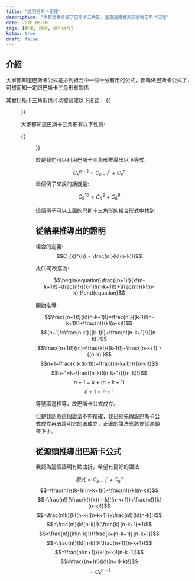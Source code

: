 ```yaml
---
title: "證明巴斯卡定理"
description: "本篇文章介紹了巴斯卡三角形，並透過兩種方式證明巴斯卡定理"
date: 2018-05-05
tags: [數學, 證明, 排列組合]
katex: true
draft: false
---
```


## 介紹
大家都知道巴斯卡公式是排列組合中一個十分有用的公式，都叫做巴斯卡公式了，可想而知一定跟巴斯卡三角形有關係

其實巴斯卡三角形也可以被寫成以下形式：
{{<figure src="/image/Pascaltrianglewithc.png" title="巴斯卡三角形<組合形式>">}}


大家都知道巴斯卡三角形有以下性質:

{{<figure src="/image/Pascaltrianglepro.png" title="巴斯卡三角形的性質">}}

於是我們可以利用巴斯卡三角形推導出以下等式:


$$\begin{equation}C_{k}^{n+1} = C_{k-1}^{n}+C_{k}^{n}\end{equation}$$
舉個例子來說的話就是:

$$C_{5}^{10} = C_{4}^{9}+C_{5}^{9}$$

這個例子可以上面的巴斯卡三角形的組合形式中找到

## 從結果推導出的證明

組合的定義:
$$C_{k}^{n} = \frac{n!}{k!(n-k)!}$$

故(1)可改寫為:

$$\begin{equation}\frac{(n+1)!}{k!(n-k+1)!}=\frac{n!}{(k-1)!(n-k+1)!}+\frac{n!}{k!(n-k)!}\end{equation}$$

開始推導:


$$\frac{(n+1)!}{k!(n-k+1)!}=\frac{n!}{(k-1)!(n-k+1)!}+\frac{n!}{k!(n-k)!}$$
$$(n+1)!=\frac{n!k!}{(k-1)!}+\frac{n!(n-k+1)!}{(n-k)!}$$
$$\frac{(n+1)!}{n!}=\frac{k!}{(k-1)!}+\frac{(n-k+1)!}{(n-k)!}$$
$$n+1=\frac{k!}{(k-1)!}+\frac{(n-k+1)!}{(n-k)!}$$
$$n+1=k+\frac{(n-k)!(n-k+1)}{(n-k)!}$$
$$n+1=k+(n-k+1)$$
$$n+1=n+1$$


等號兩邊相等，故巴斯卡公式成立。

但是我認為這個證法不夠精確，我已經先假設巴斯卡公式成立再去證明它的確成立，正確的證法應該要從源頭來下手。

## 從源頭推導出巴斯卡公式
我認為這個證明有點曲折，希望有更好的證法

$$原式=C_{k-1}^{n}+C_{k}^{n}$$
$$=\frac{n!}{(k-1)!(n-k+1)!}+\frac{n!}{k!(n-k)!}$$
$$=\frac{n!}{\frac{k!}{k}(n-k)!(n-k+1)}+\frac{n!}{k!(n-k)!}$$
$$=\frac{n!k}{k!(n-k)!(n-k+1)}+\frac{n!}{k!(n-k)!}$$
$$=\frac{n!}{k!(n-k)!}(\frac{k}{n-k+1}+1)$$
$$=\frac{n!}{k!(n-k)!}(\frac{k+(n-k+1)}{n-k+1})$$
$$=\frac{n!}{k!(n-k)!}(\frac{n+1}{n-k+1})$$
$$=\frac{n!(n+1)}{k!(n-k)!(n-k+1)}$$
$$=\frac{(n+1)!}{k!((n+1)-k)!}$$
$$=C_{k}^{n+1}$$

